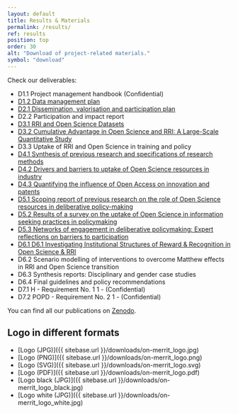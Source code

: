 ```yaml
---
layout: default
title: Results & Materials
permalink: /results/
ref: results
position: top
order: 30
alt: "Download of project-related materials."
symbol: "download"
---
```

<!-- Start editing content here -->
Check our deliverables:
* D1.1 Project management handbook (Confidential)
* [D1.2 Data management plan](https://doi.org/10.5281/zenodo.3733238)
* [D2.1 Dissemination, valorisation and participation plan](https://doi.org/10.5281/zenodo.3733274)
* D2.2 Participation and impact report
* [D3.1 RRI and Open Science Datasets](https://doi.org/10.5281/zenodo.3874586)
* [D3.2 Cumulative Advantage in Open Science and RRI: A Large-Scale Quantitative Study](https://doi.org/10.5281/zenodo.5547286)
* D3.3 Uptake of RRI and Open Science in training and policy
* [D4.1 Synthesis of previous research and specifications of research methods](https://doi.org/10.5281/zenodo.3875017)
* [D4.2 Drivers and barriers to uptake of Open Science resources in industry](https://doi.org/10.5281/zenodo.5549761)
* [D4.3 Quantifying the influence of Open Access on innovation and patents](https://doi.org/10.5281/zenodo.5550523)
* [D5.1 Scoping report of previous research on the role of Open Science resources in deliberative
policy-making](https://doi.org/10.5281/zenodo.3875054)
* [D5.2 Results of a survey on the uptake of Open Science in information seeking practices in policymaking](https://doi.org/10.5281/zenodo.5507619)
* [D5.3 Networks of engagement in deliberative policymaking: Expert reflections on barriers to participation](https://doi.org/10.5281/zenodo.5550533)
* [D6.1 D6.1 Investigating Institutional Structures of Reward & Recognition in Open Science & RRI](https://doi.org/10.5281/zenodo.5552196)
* D6.2 Scenario modelling of interventions to overcome Matthew effects in RRI and Open Science transition
* D6.3 Synthesis reports: Disciplinary and gender case studies
* D6.4 Final guidelines and policy recommendations
* D7.1 H - Requirement No. 1 1 - (Confidential)
* D7.2 POPD - Requirement No. 2 1 - (Confidential)

You can find all our publications on [Zenodo](https://zenodo.org/communities/on-merrit/).

## Logo in different formats

* [Logo (JPG)]({{ sitebase.url }}/downloads/on-merrit_logo.jpg)  
* [Logo (PNG)]({{ sitebase.url }}/downloads/on-merrit_logo.png)
* [Logo (SVG)]({{ sitebase.url }}/downloads/on-merrit_logo.svg)  
* [Logo (PDF)]({{ sitebase.url }}/downloads/on-merrit_logo.pdf) 
* [Logo black (JPG)]({{ sitebase.url }}/downloads/on-merrit_logo_black.jpg)  
* [Logo white (JPG)]({{ sitebase.url }}/downloads/on-merrit_logo_white.jpg)  
